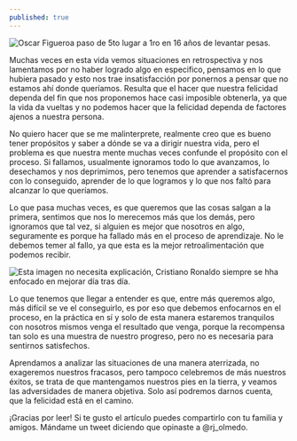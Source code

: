 ```yaml
---
published: true
---
```

![Oscar Figueroa paso de 5to lugar a 1ro en 16 años de levantar pesas.]({{site.baseurl}}/images/figueroa.jpeg)


Muchas veces en esta vida vemos situaciones en retrospectiva y nos lamentamos por no haber logrado algo en especifico, pensamos en lo que hubiera pasado y esto nos trae insatisfacción por ponernos a pensar que no estamos ahí donde queríamos. Resulta que el hacer que nuestra felicidad dependa del fin que nos proponemos hace casi imposible obtenerla, ya que la vida da vueltas y no podemos hacer que la felicidad dependa de factores ajenos a nuestra persona.

No quiero hacer que se me malinterprete, realmente creo que es bueno tener propósitos y saber a dónde se va a dirigir nuestra vida, pero el problema es que nuestra mente muchas veces confunde el propósito con el proceso. Si fallamos, usualmente ignoramos todo lo que avanzamos, lo desechamos y nos deprimimos, pero tenemos que aprender a satisfacernos con lo conseguido, aprender de lo que logramos y lo que nos faltó para alcanzar lo que queríamos.

Lo que pasa muchas veces, es que queremos que las cosas salgan a la primera, sentimos que nos lo merecemos más que los demás, pero ignoramos que tal vez, si alguien es mejor que nosotros en algo, seguramente es porque ha fallado más en el proceso de aprendizaje. No le debemos temer al fallo, ya que esta es la mejor retroalimentación que podemos recibir.


![Esta imagen no necesita explicación, Cristiano Ronaldo siempre se hha enfocado en mejorar día tras día.]({{site.baseurl}}/images/cr7.jpg)


Lo que tenemos que llegar a entender es que, entre más queremos algo, más difícil se ve el conseguirlo, es por eso que debemos enfocarnos en el proceso, en la práctica en sí y solo de esta manera estaremos tranquilos con nosotros mismos venga el resultado que venga, porque la recompensa tan solo es una muestra de nuestro progreso, pero no es necesaria para sentirnos satisfechos.

Aprendamos a analizar las situaciones de una manera aterrizada, no exageremos nuestros fracasos, pero tampoco celebremos de más nuestros éxitos, se trata de que mantengamos nuestros pies en la tierra, y veamos las adversidades de manera objetiva. Solo así podremos darnos cuenta, que la felicidad está en el camino.

¡Gracias por leer! Si te gusto el artículo puedes compartirlo con tu familia y amigos. Mándame un tweet diciendo que opinaste a @rj_olmedo.


